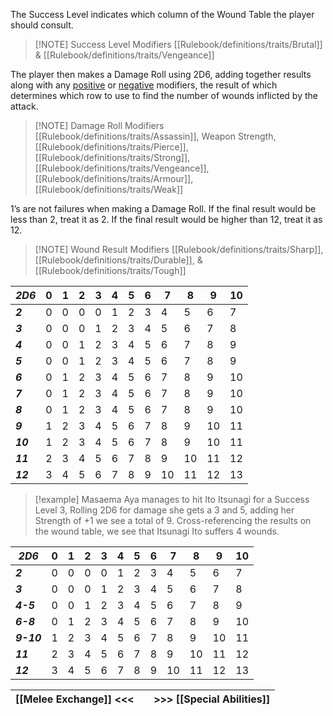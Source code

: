 The Success Level indicates which column of the Wound Table the player should consult.

> [!NOTE] Success Level Modifiers
> [[Rulebook/definitions/traits/Brutal]] & [[Rulebook/definitions/traits/Vengeance]]

The player then makes a Damage Roll using 2D6, adding together results along with any [positive](Damage%20Roll%20Modifiers.md#Positive%20Modifiers) or [negative](Damage%20Roll%20Modifiers.md#Negative%20Modifiers) modifiers, the result of which determines which row to use to find the number of wounds inflicted by the attack.

>[!NOTE] Damage Roll Modifiers
>[[Rulebook/definitions/traits/Assassin]], Weapon Strength, [[Rulebook/definitions/traits/Pierce]], [[Rulebook/definitions/traits/Strong]], [[Rulebook/definitions/traits/Vengeance]], [[Rulebook/definitions/traits/Armour]], [[Rulebook/definitions/traits/Weak]]

1’s are not failures when making a Damage Roll.
If the final result would be less than 2, treat it  as 2.
If the final result would be higher than 12, treat it as 12.

>[!NOTE] Wound Result Modifiers
>[[Rulebook/definitions/traits/Sharp]], [[Rulebook/definitions/traits/Durable]], & [[Rulebook/definitions/traits/Tough]]

<span id="damagetable">

| *2D6*    | 0   | 1   | 2   | 3   | 4   | 5   | 6   | 7   | 8   | 9   | 10  |
| -------- | --- | --- | --- | --- | --- | --- | --- | --- | --- | --- | --- |
| ***2***  | 0   | 0   | 0   | 0   | 1   | 2   | 3   | 4   | 5   | 6   | 7   |
| ***3***  | 0   | 0   | 0   | 1   | 2   | 3   | 4   | 5   | 6   | 7   | 8   |
| ***4***  | 0   | 0   | 1   | 2   | 3   | 4   | 5   | 6   | 7   | 8   | 9   |
| ***5***  | 0   | 0   | 1   | 2   | 3   | 4   | 5   | 6   | 7   | 8   | 9   |
| ***6***  | 0   | 1   | 2   | 3   | 4   | 5   | 6   | 7   | 8   | 9   | 10  |
| ***7***  | 0   | 1   | 2   | 3   | 4   | 5   | 6   | 7   | 8   | 9   | 10  |
| ***8***  | 0   | 1   | 2   | 3   | 4   | 5   | 6   | 7   | 8   | 9   | 10  |
| ***9***  | 1   | 2   | 3   | 4   | 5   | 6   | 7   | 8   | 9   | 10  | 11  |
| ***10*** | 1   | 2   | 3   | 4   | 5   | 6   | 7   | 8   | 9   | 10  | 11  |
| ***11*** | 2   | 3   | 4   | 5   | 6   | 7   | 8   | 9   | 10  | 11  | 12  |
| ***12*** | 3   | 4   | 5   | 6   | 7   | 8   | 9   | 10  | 11  | 12  | 13  |

</span>

> [!example]
> Masaema Aya manages to hit Ito Itsunagi for a Success Level 3, Rolling 2D6 for damage she gets a 3 and 5, adding her Strength of +1 we see a total of 9.
> Cross-referencing the results on the wound table, we see that Itsunagi Ito suffers 4 wounds.

<span id="headedtable">

| *2D6*      | 0   | 1   | 2   | 3   | 4   | 5   | 6   | 7   | 8   | 9   | 10  |
| ---------- | --- | --- | --- | --- | --- | --- | --- | --- | --- | --- | --- |
| ***2***    | 0   | 0   | 0   | 0   | 1   | 2   | 3   | 4   | 5   | 6   | 7   |
| ***3***    | 0   | 0   | 0   | 1   | 2   | 3   | 4   | 5   | 6   | 7   | 8   |
| ***4-5***  | 0   | 0   | 1   | 2   | 3   | 4   | 5   | 6   | 7   | 8   | 9   |
| ***6-8***  | 0   | 1   | 2   | 3   | 4   | 5   | 6   | 7   | 8   | 9   | 10  |
| ***9-10*** | 1   | 2   | 3   | 4   | 5   | 6   | 7   | 8   | 9   | 10  | 11  |
| ***11***   | 2   | 3   | 4   | 5   | 6   | 7   | 8   | 9   | 10  | 11  | 12  |
| ***12***   | 3   | 4   | 5   | 6   | 7   | 8   | 9   | 10  | 11  | 12  | 13  |

</span>

| [[Melee Exchange]] <<< |     | >>> [[Special Abilities]] |
| ----------------------- | --- | ------------------------- |
